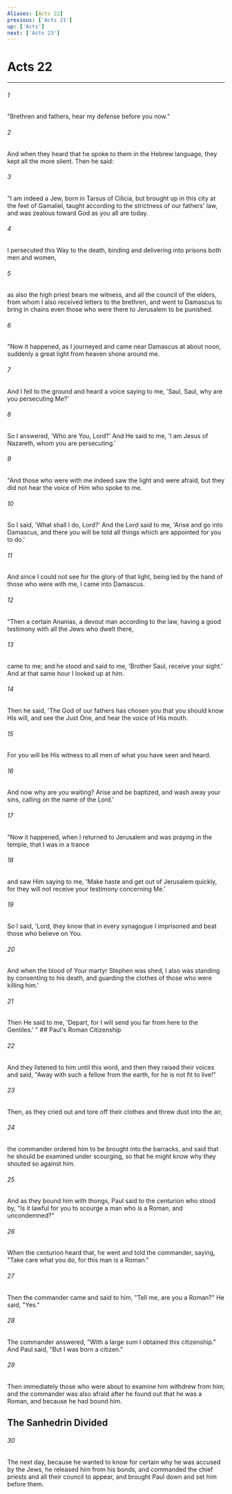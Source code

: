 ```yaml
---
Aliases: [Acts 22]
previous: ['Acts 21']
up: ['Acts']
next: ['Acts 23']
---
```

# Acts 22

***


###### 1 
"Brethren and fathers, hear my defense before you now." 

###### 2 
And when they heard that he spoke to them in the Hebrew language, they kept all the more silent. Then he said: 

###### 3 
"I am indeed a Jew, born in Tarsus of Cilicia, but brought up in this city at the feet of Gamaliel, taught according to the strictness of our fathers' law, and was zealous toward God as you all are today. 

###### 4 
I persecuted this Way to the death, binding and delivering into prisons both men and women, 

###### 5 
as also the high priest bears me witness, and all the council of the elders, from whom I also received letters to the brethren, and went to Damascus to bring in chains even those who were there to Jerusalem to be punished. 

###### 6 
"Now it happened, as I journeyed and came near Damascus at about noon, suddenly a great light from heaven shone around me. 

###### 7 
And I fell to the ground and heard a voice saying to me, 'Saul, Saul, why are you persecuting Me?' 

###### 8 
So I answered, 'Who are You, Lord?' And He said to me, 'I am Jesus of Nazareth, whom you are persecuting.' 

###### 9 
"And those who were with me indeed saw the light and were afraid, but they did not hear the voice of Him who spoke to me. 

###### 10 
So I said, 'What shall I do, Lord?' And the Lord said to me, 'Arise and go into Damascus, and there you will be told all things which are appointed for you to do.' 

###### 11 
And since I could not see for the glory of that light, being led by the hand of those who were with me, I came into Damascus. 

###### 12 
"Then a certain Ananias, a devout man according to the law, having a good testimony with all the Jews who dwelt there, 

###### 13 
came to me; and he stood and said to me, 'Brother Saul, receive your sight.' And at that same hour I looked up at him. 

###### 14 
Then he said, 'The God of our fathers has chosen you that you should know His will, and see the Just One, and hear the voice of His mouth. 

###### 15 
For you will be His witness to all men of what you have seen and heard. 

###### 16 
And now why are you waiting? Arise and be baptized, and wash away your sins, calling on the name of the Lord.' 

###### 17 
"Now it happened, when I returned to Jerusalem and was praying in the temple, that I was in a trance 

###### 18 
and saw Him saying to me, 'Make haste and get out of Jerusalem quickly, for they will not receive your testimony concerning Me.' 

###### 19 
So I said, 'Lord, they know that in every synagogue I imprisoned and beat those who believe on You. 

###### 20 
And when the blood of Your martyr Stephen was shed, I also was standing by consenting to his death, and guarding the clothes of those who were killing him.' 

###### 21 
Then He said to me, 'Depart, for I will send you far from here to the Gentiles.' " ## Paul's Roman Citizenship 

###### 22 
And they listened to him until this word, and then they raised their voices and said, "Away with such a fellow from the earth, for he is not fit to live!" 

###### 23 
Then, as they cried out and tore off their clothes and threw dust into the air, 

###### 24 
the commander ordered him to be brought into the barracks, and said that he should be examined under scourging, so that he might know why they shouted so against him. 

###### 25 
And as they bound him with thongs, Paul said to the centurion who stood by, "Is it lawful for you to scourge a man who is a Roman, and uncondemned?" 

###### 26 
When the centurion heard that, he went and told the commander, saying, "Take care what you do, for this man is a Roman." 

###### 27 
Then the commander came and said to him, "Tell me, are you a Roman?" He said, "Yes." 

###### 28 
The commander answered, "With a large sum I obtained this citizenship." And Paul said, "But I was born a citizen." 

###### 29 
Then immediately those who were about to examine him withdrew from him; and the commander was also afraid after he found out that he was a Roman, and because he had bound him.

## The Sanhedrin Divided 

###### 30 
The next day, because he wanted to know for certain why he was accused by the Jews, he released him from his bonds, and commanded the chief priests and all their council to appear, and brought Paul down and set him before them.
